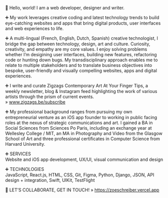 👋  Hello, world! I am a web developer, designer and writer. 

➕ My work leverages creative coding and latest technology trends to build eye-catching websites and apps that bring digital products, user interfaces and web experiences to life.  

➕ A multi-lingual (French, English, Dutch, Spanish) creative technologist, I bridge the gap between technology, design, art and culture. Curiosity, creativity, and empathy are my core values. I enjoy solving problems whether I’m desigining user interfaces, building new features, refactoring code or hunting down bugs. My transdisciplinary approach enables me to relate to multiple stakeholders and to translate business objectives into bespoke, user-friendly and visually compelling websites, apps and digital experiences.
<br/>

➕ I write and curate Zigzags Contemporary Art At Your Finger Tips, a weekly newsletter, blog & Instagram feed highlighting the work of various artists through the prism of current events. 
<br/>
» www.zigzags.be/subscribe

➕ My professional background ranges from pursuing my own entrepreneurial venture as an iOS app founder to working in public facing roles at the nexus of strategic communications and art. I gained a BA in Social Sciences from Sciences Po Paris, including an exchange year at Wellesley College / MIT, an MA in Photography and Video from the Glasgow School of Art and three professional certificates in Computer Science from Harvard University.

➕ SERVICES <br/>
Website and iOS app development, UX/UI, visual communication and design

➕ TECHNOLOGIES <br/>
JavaScript, React.js, HTML, CSS, Git, Figma, Python, Django, JSON, API design + integration, Swift, UIKit, TestFlight

🟰 LET’S COLLABORATE, GET IN TOUCH!
» https://zoeschreiber.vercel.app 
